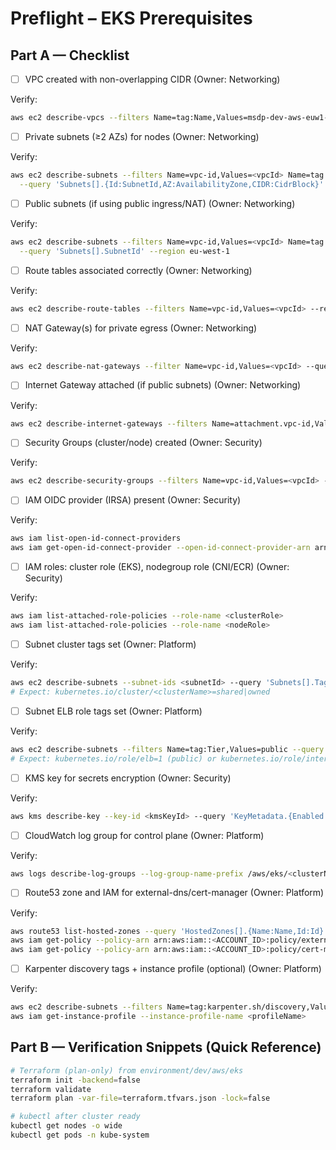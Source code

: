 # Preflight – EKS Prerequisites

## Part A — Checklist

- [ ] VPC created with non-overlapping CIDR (Owner: Networking)

Verify:
```bash
aws ec2 describe-vpcs --filters Name=tag:Name,Values=msdp-dev-aws-euw1-vpc --query 'Vpcs[].{VpcId:VpcId,CIDR:CidrBlock}' --region eu-west-1
```

- [ ] Private subnets (≥2 AZs) for nodes (Owner: Networking)

Verify:
```bash
aws ec2 describe-subnets --filters Name=vpc-id,Values=<vpcId> Name=tag:Tier,Values=private \
  --query 'Subnets[].{Id:SubnetId,AZ:AvailabilityZone,CIDR:CidrBlock}' --region eu-west-1
```

- [ ] Public subnets (if using public ingress/NAT) (Owner: Networking)

Verify:
```bash
aws ec2 describe-subnets --filters Name=vpc-id,Values=<vpcId> Name=tag:Tier,Values=public \
  --query 'Subnets[].SubnetId' --region eu-west-1
```

- [ ] Route tables associated correctly (Owner: Networking)

Verify:
```bash
aws ec2 describe-route-tables --filters Name=vpc-id,Values=<vpcId> --region eu-west-1
```

- [ ] NAT Gateway(s) for private egress (Owner: Networking)

Verify:
```bash
aws ec2 describe-nat-gateways --filter Name=vpc-id,Values=<vpcId> --query 'NatGateways[].{Id:NatGatewayId,State:State}' --region eu-west-1
```

- [ ] Internet Gateway attached (if public subnets) (Owner: Networking)

Verify:
```bash
aws ec2 describe-internet-gateways --filters Name=attachment.vpc-id,Values=<vpcId> --region eu-west-1
```

- [ ] Security Groups (cluster/node) created (Owner: Security)

Verify:
```bash
aws ec2 describe-security-groups --filters Name=vpc-id,Values=<vpcId> --query 'SecurityGroups[].{Id:GroupId,Name:GroupName}' --region eu-west-1
```

- [ ] IAM OIDC provider (IRSA) present (Owner: Security)

Verify:
```bash
aws iam list-open-id-connect-providers
aws iam get-open-id-connect-provider --open-id-connect-provider-arn arn:aws:iam::<ACCOUNT_ID>:oidc-provider/token.actions.githubusercontent.com
```

- [ ] IAM roles: cluster role (EKS), nodegroup role (CNI/ECR) (Owner: Security)

Verify:
```bash
aws iam list-attached-role-policies --role-name <clusterRole>
aws iam list-attached-role-policies --role-name <nodeRole>
```

- [ ] Subnet cluster tags set (Owner: Platform)

Verify:
```bash
aws ec2 describe-subnets --subnet-ids <subnetId> --query 'Subnets[].Tags'
# Expect: kubernetes.io/cluster/<clusterName>=shared|owned
```

- [ ] Subnet ELB role tags set (Owner: Platform)

Verify:
```bash
aws ec2 describe-subnets --filters Name=tag:Tier,Values=public --query 'Subnets[].Tags'
# Expect: kubernetes.io/role/elb=1 (public) or kubernetes.io/role/internal-elb=1 (private)
```

- [ ] KMS key for secrets encryption (Owner: Security)

Verify:
```bash
aws kms describe-key --key-id <kmsKeyId> --query 'KeyMetadata.{Enabled:Enabled,Arn:Arn}'
```

- [ ] CloudWatch log group for control plane (Owner: Platform)

Verify:
```bash
aws logs describe-log-groups --log-group-name-prefix /aws/eks/<clusterName>/cluster --query 'logGroups[].logGroupName'
```

- [ ] Route53 zone and IAM for external-dns/cert-manager (Owner: Platform)

Verify:
```bash
aws route53 list-hosted-zones --query 'HostedZones[].{Name:Name,Id:Id}'
aws iam get-policy --policy-arn arn:aws:iam::<ACCOUNT_ID>:policy/external-dns-<zoneOrCluster>
aws iam get-policy --policy-arn arn:aws:iam::<ACCOUNT_ID>:policy/cert-manager-dns01
```

- [ ] Karpenter discovery tags + instance profile (optional) (Owner: Platform)

Verify:
```bash
aws ec2 describe-subnets --filters Name=tag:karpenter.sh/discovery,Values=<clusterName> --query 'Subnets[].SubnetId'
aws iam get-instance-profile --instance-profile-name <profileName>
```

## Part B — Verification Snippets (Quick Reference)

```bash
# Terraform (plan-only) from environment/dev/aws/eks
terraform init -backend=false
terraform validate
terraform plan -var-file=terraform.tfvars.json -lock=false

# kubectl after cluster ready
kubectl get nodes -o wide
kubectl get pods -n kube-system
```
